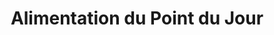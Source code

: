 ---
title: "Alimentation du Point du Jour"
url: /boulogne-billancourt/alimentation-du-point-du-jour/
shop: Supermarkt
---